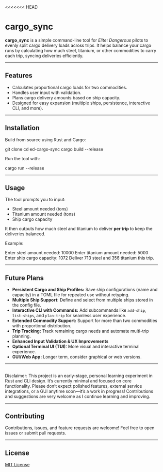 <<<<<<< HEAD
# cargo_sync

**cargo_sync** is a simple command-line tool for *Elite: Dangerous* pilots to evenly split cargo delivery loads across trips. It helps balance your cargo runs by calculating how much steel, titanium, or other commodities to carry each trip, syncing deliveries efficiently.

---

## Features

- Calculates proportional cargo loads for two commodities.
- Handles user input with validation.
- Plans cargo delivery amounts based on ship capacity.
- Designed for easy expansion (multiple ships, persistence, interactive CLI, and more).

---

## Installation

Build from source using Rust and Cargo:

git clone <repo-url>
cd ed-cargo-sync
cargo build --release

Run the tool with:

cargo run --release

---

## Usage

The tool prompts you to input:

- Steel amount needed (tons)
- Titanium amount needed (tons)
- Ship cargo capacity

It then outputs how much steel and titanium to deliver **per trip** to keep the deliveries balanced.

Example:

Enter steel amount needed: 10000
Enter titanium amount needed: 5000
Enter ship cargo capacity: 1072
Deliver 713 steel and 356 titanium this trip.

---

## Future Plans

- **Persistent Cargo and Ship Profiles:** Save ship configurations (name and capacity) in a TOML file for repeated use without retyping.
- **Multiple Ship Support:** Define and select from multiple ships stored in the config file.
- **Interactive CLI with Commands:** Add subcommands like `add-ship`, `list-ships`, and `plan-trip` for seamless user experience.
- **Extended Commodity Support:** Support for more than two commodities with proportional distribution.
- **Trip Tracking:** Track remaining cargo needs and automate multi-trip planning.
- **Enhanced Input Validation & UX Improvements**
- **Optional Terminal UI (TUI):** More visual and interactive terminal experience.
- **GUI/Web App:** Longer term, consider graphical or web versions.

---

## 

Disclaimer:
This project is an early-stage, personal learning experiment in Rust and CLI design. It’s currently minimal and focused on core functionality.
Please don’t expect polished features, external service integrations, or a GUI anytime soon—it’s a work in progress!
Contributions and suggestions are very welcome as I continue learning and improving.

---

## Contributing

Contributions, issues, and feature requests are welcome! Feel free to open issues or submit pull requests.

---

## License

[MIT License](LICENSE)

